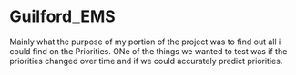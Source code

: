 # Guilford_EMS

Mainly what the purpose of my portion of the project was to find out all i could find on the Priorities.
ONe of the things we wanted to test was if the priorities changed over time and if we could accurately predict priorities.
